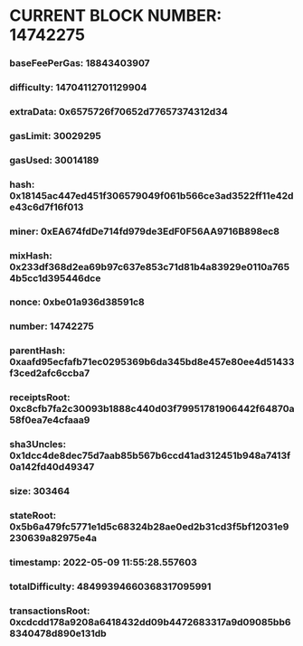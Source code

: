 # CURRENT BLOCK NUMBER: 14742275

### baseFeePerGas: 18843403907
### difficulty: 14704112701129904
### extraData: 0x6575726f70652d77657374312d34
### gasLimit: 30029295
### gasUsed: 30014189
### hash: 0x18145ac447ed451f306579049f061b566ce3ad3522ff11e42de43c6d7f16f013
### miner: 0xEA674fdDe714fd979de3EdF0F56AA9716B898ec8
### mixHash: 0x233df368d2ea69b97c637e853c71d81b4a83929e0110a7654b5cc1d395446dce
### nonce: 0xbe01a936d38591c8
### number: 14742275
### parentHash: 0xaafd95ecfafb71ec0295369b6da345bd8e457e80ee4d51433f3ced2afc6ccba7
### receiptsRoot: 0xc8cfb7fa2c30093b1888c440d03f79951781906442f64870a58f0ea7e4cfaaa9
### sha3Uncles: 0x1dcc4de8dec75d7aab85b567b6ccd41ad312451b948a7413f0a142fd40d49347
### size: 303464
### stateRoot: 0x5b6a479fc5771e1d5c68324b28ae0ed2b31cd3f5bf12031e9230639a82975e4a
### timestamp: 2022-05-09 11:55:28.557603
### totalDifficulty: 48499394660368317095991
### transactionsRoot: 0xcdcdd178a9208a6418432dd09b4472683317a9d09085bb68340478d890e131db
